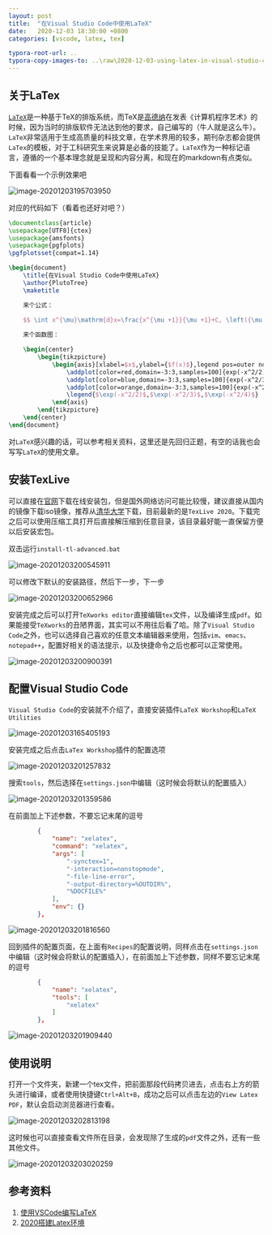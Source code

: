 ```yaml
---
layout: post
title:  "在Visual Studio Code中使用LaTeX"
date:   2020-12-03 18:30:00 +0800
categories: [vscode, latex, tex]

typora-root-url: ..
typora-copy-images-to: ..\raw\2020-12-03-using-latex-in-visual-studio-code
---
```


## 关于LaTex

[`LaTeX`](https://zh.wikipedia.org/wiki/LaTeX)是一种基于TeX的排版系统，而TeX是[高德纳](https://zh.wikipedia.org/wiki/%E9%AB%98%E5%BE%B7%E7%BA%B3)在发表《计算机程序艺术》的时候，因为当时的排版软件无法达到他的要求，自己编写的（牛人就是这么牛）。`LaTeX`非常适用于生成高质量的科技文章，在学术界用的较多，期刊杂志都会提供`LaTex`的模板，对于工科研究生来说算是必备的技能了。`LaTeX`作为一种标记语言，遵循的一个基本理念就是呈现和内容分离，和现在的markdown有点类似。

下面看看一个示例效果吧

![image-20201203195703950](/raw/2020-12-03-using-latex-in-visual-studio-code/image-20201203195703950.png)


对应的代码如下（看着也还好对吧？）

```latex
\documentclass{article}
\usepackage[UTF8]{ctex}
\usepackage{amsfonts}
\usepackage{pgfplots}
\pgfplotsset{compat=1.14}

\begin{document}
    \title{在Visual Studio Code中使用LaTeX}
    \author{PlutoTree}
    \maketitle

    来个公式：

    $$ \int x^{\mu}\mathrm{d}x=\frac{x^{\mu +1}}{\mu +1}+C, \left({\mu \neq -1}\right) $$
    
    来个函数图：

    \begin{center}
        \begin{tikzpicture}
            \begin{axis}[xlabel=$x$,ylabel={$f(x)$},legend pos=outer north east,axis lines=left]
                \addplot[color=red,domain=-3:3,samples=100]{exp(-x^2/2)};
                \addplot[color=blue,domain=-3:3,samples=100]{exp(-x^2/3)};
                \addplot[color=orange,domain=-3:3,samples=100]{exp(-x^2/4)};
                \legend{$\exp(-x^2/2)$,$\exp(-x^2/3)$,$\exp(-x^2/4)$}
            \end{axis}
        \end{tikzpicture}
    \end{center}
\end{document}
```

对`LaTeX`感兴趣的话，可以参考相关资料，这里还是先回归正题，有空的话我也会写写`LaTeX`的使用文章。

## 安装TexLive

可以直接在[官网](https://www.tug.org/texlive/)下载在线安装包，但是国外网络访问可能比较慢，建议直接从国内的镜像下载iso镜像，推荐从[清华大学](https://mirrors.tuna.tsinghua.edu.cn/CTAN/systems/texlive/Images/)下载，目前最新的是`TexLive 2020`。下载完之后可以使用压缩工具打开后直接解压缩到任意目录，该目录最好能一直保留方便以后安装宏包。

双击运行`install-tl-advanced.bat`

![image-20201203200545911](/raw/2020-12-03-using-latex-in-visual-studio-code/image-20201203200545911.png)

可以修改下默认的安装路径，然后下一步，下一步

![image-20201203200652966](/raw/2020-12-03-using-latex-in-visual-studio-code/image-20201203200652966.png)

安装完成之后可以打开`TeXworks editor`直接编辑`tex`文件，以及编译生成`pdf`。如果能接受`TeXworks`的丑陋界面，其实可以不用往后看了哈。除了`Visual Studio Code`之外，也可以选择自己喜欢的任意文本编辑器来使用，包括`vim`、`emacs`、`notepad++`，配置好相关的语法提示，以及快捷命令之后也都可以正常使用。

![image-20201203200900391](/raw/2020-12-03-using-latex-in-visual-studio-code/image-20201203200900391.png)

## 配置Visual Studio Code

`Visual Studio Code`的安装就不介绍了，直接安装插件`LaTeX Workshop`和`LaTeX Utilities`

![image-20201203165405193](/raw/2020-12-03-using-latex-in-visual-studio-code/image-20201203165405193.png)

安装完成之后点击`LaTex Workshop`插件的配置选项

![image-20201203201257832](/raw/2020-12-03-using-latex-in-visual-studio-code/image-20201203201257832.png)

搜索`tools`，然后选择在`settings.json`中编辑（这时候会将默认的配置插入）

![image-20201203201359586](/raw/2020-12-03-using-latex-in-visual-studio-code/image-20201203201359586.png)

在前面加上下述参数，不要忘记末尾的逗号

```json
        {
            "name": "xelatex",
            "command": "xelatex",
            "args": [
                "-synctex=1",
                "-interaction=nonstopmode",
                "-file-line-error",
                "-output-directory=%OUTDIR%",
                "%DOCFILE%"
            ],
            "env": {}
        },
```

![image-20201203201816560](/raw/2020-12-03-using-latex-in-visual-studio-code/image-20201203201816560.png)

回到插件的配置页面，在上面有`Recipes`的配置说明，同样点击在`settings.json`中编辑（这时候会将默认的配置插入），在前面加上下述参数，同样不要忘记末尾的逗号

```json
        {
            "name": "xelatex",
            "tools": [
                "xelatex"
            ]
        },
```

![image-20201203201909440](/raw/2020-12-03-using-latex-in-visual-studio-code/image-20201203201909440.png)

## 使用说明

打开一个文件夹，新建一个tex文件，把前面那段代码拷贝进去，点击右上方的箭头进行编译，或者使用快捷键`Ctrl+Alt+B`，成功之后可以点击左边的`View Latex PDF`，默认会启动浏览器进行查看。

![image-20201203202813198](/raw/2020-12-03-using-latex-in-visual-studio-code/image-20201203202813198.png)

这时候也可以直接查看文件所在目录，会发现除了生成的`pdf`文件之外，还有一些其他文件。

![image-20201203203020259](/raw/2020-12-03-using-latex-in-visual-studio-code/image-20201203203020259.png)

## 参考资料

1. [使用VSCode编写LaTeX](https://zhuanlan.zhihu.com/p/38178015)
2. [2020搭建Latex环境](https://zhuanlan.zhihu.com/p/58811994)